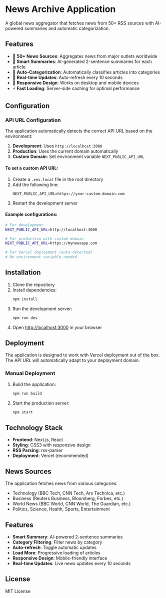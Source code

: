 # News Archive Application

A global news aggregator that fetches news from 50+ RSS sources with AI-powered summaries and automatic categorization.

## Features

- 📰 **50+ News Sources**: Aggregates news from major outlets worldwide
- 🤖 **Smart Summaries**: AI-generated 2-sentence summaries for each article
- 📂 **Auto-Categorization**: Automatically classifies articles into categories
- 🔄 **Real-time Updates**: Auto-refresh every 10 seconds
- 📱 **Responsive Design**: Works on desktop and mobile devices
- ⚡ **Fast Loading**: Server-side caching for optimal performance

## Configuration

### API URL Configuration

The application automatically detects the correct API URL based on the environment:

1. **Development**: Uses `http://localhost:3000`
2. **Production**: Uses the current domain automatically
3. **Custom Domain**: Set environment variable `NEXT_PUBLIC_API_URL`

#### To set a custom API URL:

1. Create a `.env.local` file in the root directory
2. Add the following line:
   ```
   NEXT_PUBLIC_API_URL=https://your-custom-domain.com
   ```
3. Restart the development server

#### Example configurations:

```bash
# For development
NEXT_PUBLIC_API_URL=http://localhost:3000

# For production with custom domain
NEXT_PUBLIC_API_URL=https://mynewsapp.com

# For Vercel deployment (auto-detected)
# No environment variable needed
```

## Installation

1. Clone the repository
2. Install dependencies:
   ```bash
   npm install
   ```
3. Run the development server:
   ```bash
   npm run dev
   ```
4. Open [http://localhost:3000](http://localhost:3000) in your browser

## Deployment

The application is designed to work with Vercel deployment out of the box. The API URL will automatically adapt to your deployment domain.

### Manual Deployment

1. Build the application:
   ```bash
   npm run build
   ```
2. Start the production server:
   ```bash
   npm start
   ```

## Technology Stack

- **Frontend**: Next.js, React
- **Styling**: CSS3 with responsive design
- **RSS Parsing**: rss-parser
- **Deployment**: Vercel (recommended)

## News Sources

The application fetches news from various categories:
- Technology (BBC Tech, CNN Tech, Ars Technica, etc.)
- Business (Reuters Business, Bloomberg, Forbes, etc.)
- World News (BBC World, CNN World, The Guardian, etc.)
- Politics, Science, Health, Sports, Entertainment

## Features

- **Smart Summary**: AI-powered 2-sentence summaries
- **Category Filtering**: Filter news by category
- **Auto-refresh**: Toggle automatic updates
- **Load More**: Progressive loading of articles
- **Responsive Design**: Mobile-friendly interface
- **Real-time Updates**: Live news updates every 10 seconds

## License

MIT License
